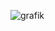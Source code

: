 ![grafik](https://github.com/PrinzKenny1/PrinzKenny1/assets/20337565/e3928d90-2734-46fd-9436-a95707d41755)
